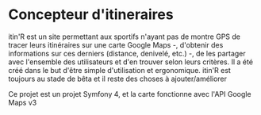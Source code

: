 # Concepteur d'itineraires
itin'R est un site permettant aux sportifs n'ayant pas de montre GPS de tracer leurs itinéraires sur une carte Google Maps -, d'obtenir des informations sur ces derniers (distance, denivelé, etc.) -, de les partager avec l'ensemble des utilisateurs et d'en trouver selon leurs critères.
Il a été créé dans le but d'être simple d'utilisation et ergonomique.
itin'R est toujours au stade de bêta et il reste des choses à ajouter/améliorer

Ce projet est un projet Symfony 4, et la carte fonctionne avec l'API Google Maps v3
